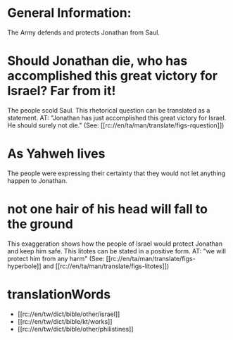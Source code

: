 # General Information:

The Army defends and protects Jonathan from Saul.

# Should Jonathan die, who has accomplished this great victory for Israel? Far from it!

The people scold Saul. This rhetorical question can be translated as a statement. AT: "Jonathan has just accomplished this great victory for Israel. He should surely not die." (See: [[rc://en/ta/man/translate/figs-rquestion]])

# As Yahweh lives

The people were expressing their certainty that they would not let anything happen to Jonathan.

# not one hair of his head will fall to the ground

This exaggeration shows how the people of Israel would protect Jonathan and keep him safe. This litotes can be stated in a positive form. AT: "we will protect him from any harm" (See: [[rc://en/ta/man/translate/figs-hyperbole]] and [[rc://en/ta/man/translate/figs-litotes]])

# translationWords

* [[rc://en/tw/dict/bible/other/israel]]
* [[rc://en/tw/dict/bible/kt/works]]
* [[rc://en/tw/dict/bible/other/philistines]]